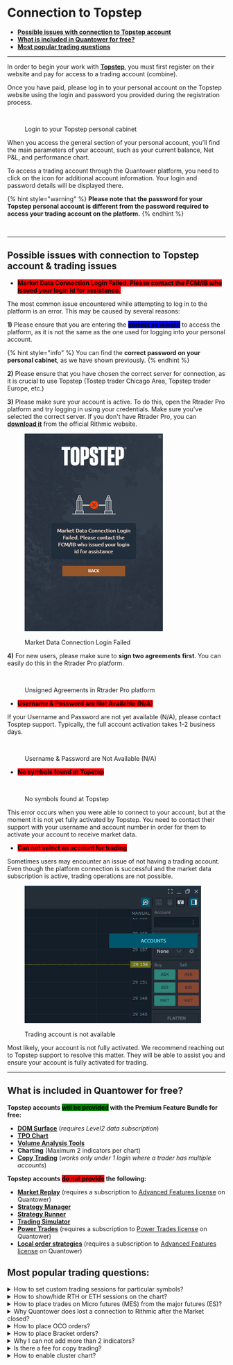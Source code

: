 # Connection to Topstep

* [**Possible issues with connection to Topstep account**](connection-to-topstep.md#possible-issues-with-connection-to-topstep-account-and-trading-issues)
* [**What is included in Quantower for free?**](connection-to-topstep.md#included)
* [**Most popular trading questions**](connection-to-topstep.md#most-popular-trading-questions)

***

In order to begin your work with [**Topstep**](https://www.topstep.com/), you must first register on their website and pay for access to a trading account (combine).

Once you have paid, please log in to your personal account on the Topstep website using the login and password you provided during the registration process.

<figure><img src="../.gitbook/assets/image (366).png" alt=""><figcaption><p>Login to your Topstep personal cabinet</p></figcaption></figure>

When you access the general section of your personal account, you'll find the main parameters of your account, such as your current balance, Net P\&L, and performance chart.

To access a trading account through the Quantower platform, you need to click on the icon for additional account information. Your login and password details will be displayed there.

{% hint style="warning" %}
**Please note that the password for your Topstep personal account is different from the password required to access your trading account on the platform.**
{% endhint %}

<figure><img src="../.gitbook/assets/image (367).png" alt=""><figcaption></figcaption></figure>

***

## Possible issues with connection to Topstep account & trading issues

* <mark style="background-color:red;">**Market Data Connection Login Failed. Please contact the FCM/IB who issued your login id for assistance.**</mark>

The most common issue encountered while attempting to log in to the platform is an error. This may be caused by several reasons:

**1)** Please ensure that you are entering the <mark style="background-color:blue;">**correct password**</mark> to access the platform, as it is not the same as the one used for logging into your personal account.

{% hint style="info" %}
You can find the **correct password on your personal cabinet**, as we have shown previously.
{% endhint %}

**2)** Please ensure that you have chosen the correct server for connection, as it is crucial to use Topstep (Tostep trader Chicago Area, Topstep trader Europe, etc.)

**3)** Please make sure your account is active. To do this, open the Rtrader Pro platform and try logging in using your credentials. Make sure you've selected the correct server. If you don't have Rtrader Pro, you can [**download it**](https://yyy3.rithmic.com/?page\_id=16) from the official Rithmic website.

<figure><img src="../.gitbook/assets/image (3) (1) (1).png" alt=""><figcaption><p>Market Data Connection Login Failed</p></figcaption></figure>

**4)** For new users, please make sure to **sign two agreements first**. You can easily do this in the Rtrader Pro platform.

<figure><img src="../.gitbook/assets/Image 2023-08-03 18.33.50.png" alt=""><figcaption><p>Unsigned Agreements in Rtrader Pro platform</p></figcaption></figure>

* <mark style="background-color:red;">**Username & Password are Not Available (N/A)**</mark>

If your Username and Password are not yet available (N/A), please contact Tosptep support. Typically, the full account activation takes 1-2 business days.

<figure><img src="../.gitbook/assets/image (372).png" alt=""><figcaption><p>Username &#x26; Password are Not Available (N/A)</p></figcaption></figure>

* <mark style="background-color:red;">**No symbols found at Topstep**</mark>

<figure><img src="../.gitbook/assets/image (371).png" alt=""><figcaption><p>No symbols found at Topstep</p></figcaption></figure>

This error occurs when you were able to connect to your account, but at the moment it is not yet fully activated by Topstep. You need to contact their support with your username and account number in order for them to activate your account to receive market data.

* <mark style="background-color:red;">**Can not select an account for trading**</mark>

Sometimes users may encounter an issue of not having a trading account. Even though the platform connection is successful and the market data subscription is active, trading operations are not possible.

<figure><img src="../.gitbook/assets/image (1) (1) (1) (1) (1) (1) (1) (1) (1) (1) (1) (1).png" alt=""><figcaption><p>Trading account is not available</p></figcaption></figure>

Most likely, your account is not fully activated. We recommend reaching out to Topstep support to resolve this matter. They will be able to assist you and ensure your account is fully activated for trading.

***

## **What is included in Quantower for free?** <a href="#included" id="included"></a>

**Topstep accounts **<mark style="background-color:green;">**will be provided**</mark>** with the Premium Feature Bundle for free:**

* [**DOM Surface**](../analytics-panels/dom-surface.md) (_requires Level2 data subscription_)
* [**TPO Chart**](../analytics-panels/tpo-chart.md)
* [**Volume Analysis Tools**](../analytics-panels/chart/volume-analysis-tools/)
* **Charting** (Maximum 2 indicators per chart)
* [**Copy Trading**](../trading-panels/copy-trading.md) (_works only under 1 login where a trader has multiple accounts_)

**Topstep accounts **<mark style="background-color:red;">**do not provide**</mark>** the following:**

* [**Market Replay**](../trading-panels/history-player.md) (requires a subscription to [Advanced Features license](https://www.quantower.com/advancedfeatures) on Quantower)
* [**Strategy Manager**](../quantower-algo/strategies-manager.md)
* [**Strategy Runner**](../quantower-algo/strategy-runner.md)
* [**Trading Simulator**](../trading-panels/trading-simulator.md)
* [**Power Trades**](../analytics-panels/chart/power-trades.md) (requires a subscription to [Power Trades license](https://www.quantower.com/pricing#extensions) on Quantower)
* [**Local order strategies**](https://help.quantower.com/quantower/trading-panels/order-entry/order-placing-strategies/local-sl-tp) (requires a subscription to [Advanced Features license](https://www.quantower.com/advancedfeatures) on Quantower)



## Most popular trading questions:

<details>

<summary>How to set custom trading sessions for particular symbols?</summary>

To create and manage trading sessions, you'll need to use the [**Sessions Manager**](../miscellaneous-panels/sessions-manager.md). By default, the platform comes pre-configured with trading sessions for major instruments (ES, NQ, CL) and is active for CQG and Rithmic connections.

To select a specific session on the chart, go to <mark style="background-color:blue;">**Chart settings -> View -> Sessions template**</mark>. From the dropdown list, choose the session you need.&#x20;

[_**More details you can find in this guide.**_](https://help.quantower.com/quantower/miscellaneous-panels/sessions-manager#how-to-set-custom-trading-sessions-for-futures-on-cqg-rithmic)

<img src="../.gitbook/assets/image (377).png" alt="" data-size="original">\


</details>

<details>

<summary>How to show/hide RTH or ETH sessions on the chart?</summary>

Sometimes, you may want to display data on the chart only for **RTH (Regular Trading Hours)** or **ETH (Extended Trading Hours)** session and hide all data that falls outside the specified session time. To do this, open the chart settings, go to the View section, and **uncheck the "**<mark style="background-color:green;">**Show out of session history**</mark>**"** option. This way, you'll see only the data relevant to the selected session.

<img src="../.gitbook/assets/image (373).png" alt="Uncheck the &#x22;Show out of session history&#x22; option to display RTH or ETH session" data-size="original">

</details>

<details>

<summary>How to place trades on Micro futures (MES) from the major futures (ES)?</summary>

Quantower allows traders to execute trades on micro futures from the chart of the main futures contract. For example, you can analyze the ES chart and place orders directly from it, but these orders will be automatically routed to the micro futures contract MES.

To achieve this, we recommend using the [**Symbol Mapping**](../miscellaneous-panels/symbol-mapping-manager.md#how-to-create-a-mapping-between-two-symbols) panel. Setting up the mapping takes just a few clicks and is thoroughly explained in our documentation.

[**How to create a mapping between Mini and Micro symbols (ES and MES) on the same connection (Rithmic or CQG only)**](../miscellaneous-panels/symbol-mapping-manager.md#how-to-create-a-mapping-between-mini-and-micro-symbols-es-and-mes-on-the-same-connection-rithmic-or)**.**

What's even more exciting is that you can configure mapping not only within one connection (Rithmic or CQG) but also across different connections (like dxFeed + Interactive Brokers).

</details>

<details>

<summary>Why Quantower does lost a connection to Rithmic after the Market closed?</summary>



</details>

<details>

<summary>How to place OCO orders?</summary>

[https://www.youtube.com/watch?v=GrJBUYSxvHE](https://www.youtube.com/watch?v=GrJBUYSxvHE)

</details>

<details>

<summary>How to place Bracket orders?</summary>



</details>

<details>

<summary>Why I can not add more than 2 indicators?</summary>

**Topstep accounts **<mark style="background-color:green;">**will be provided**</mark>** with the Premium Feature Bundle for free:**

* [**DOM Surface**](../analytics-panels/dom-surface.md) (_requires Level2 data subscription_)
* [**TPO Chart**](../analytics-panels/tpo-chart.md)
* [**Volume Analysis Tools**](../analytics-panels/chart/volume-analysis-tools/)
* **Charting** (Maximum 2 indicators per chart)
* [**Copy Trading**](../trading-panels/copy-trading.md) (_works only under 1 login where a trader has multiple accounts_)

</details>

<details>

<summary>Is there a fee for copy trading?</summary>

Topstep traders can enjoy free Copy Trading, which operates under a single login that includes multiple accounts.

</details>

<details>

<summary>How to enable cluster chart?</summary>

Before activating a cluster chart, you need to enable the Volume Analysis Toolbar. To do this, in the upper right corner of the chart panel, click on the "_**Magnifier**_" icon. A toolbar with Volume Analysis tools will appear at the bottom of the chart.\
\
[_**More details you can find in this guide**_](https://help.quantower.com/quantower/analytics-panels/chart/volume-analysis-tools/cluster-chart)

<img src="../.gitbook/assets/image (2) (1) (1) (1) (1) (1).png" alt="" data-size="original">

</details>
